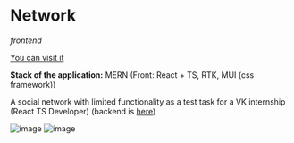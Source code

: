 # Network
*frontend*

[You can visit it](https://vk-social-network.vercel.app)

**Stack of the application:** MERN (Front: React + TS, RTK, MUI (css framework))

A social network with limited functionality as a test task for a VK internship (React TS Developer) (backend is [here](https://github.com/poletela-na-mars/vk-social-network-backend))

![image](https://github.com/poletela-na-mars/vk-social-network/assets/70761083/5cd6c78a-da63-4ea9-89ae-f4664e78e269)
![image](https://github.com/poletela-na-mars/vk-social-network/assets/70761083/3397ccbb-c43d-4ff1-8f11-83895df8d1a4)
